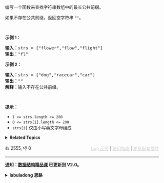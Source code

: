 <p>编写一个函数来查找字符串数组中的最长公共前缀。</p>

<p>如果不存在公共前缀，返回空字符串&nbsp;<code>""</code>。</p>

<p>&nbsp;</p>

<p><strong>示例 1：</strong></p>

<pre>
<strong>输入：</strong>strs = ["flower","flow","flight"]
<strong>输出：</strong>"fl"
</pre>

<p><strong>示例 2：</strong></p>

<pre>
<strong>输入：</strong>strs = ["dog","racecar","car"]
<strong>输出：</strong>""
<strong>解释：</strong>输入不存在公共前缀。</pre>

<p>&nbsp;</p>

<p><strong>提示：</strong></p>

<ul> 
 <li><code>1 &lt;= strs.length &lt;= 200</code></li> 
 <li><code>0 &lt;= strs[i].length &lt;= 200</code></li> 
 <li><code>strs[i]</code> 仅由小写英文字母组成</li> 
</ul>

<details><summary><strong>Related Topics</strong></summary>字符串</details><br>

<div>👍 2555, 👎 0<span style='float: right;'><span style='color: gray;'><a href='https://github.com/labuladong/fucking-algorithm/discussions/939' target='_blank' style='color: lightgray;text-decoration: underline;'>bug 反馈</a> | <a href='https://mp.weixin.qq.com/s/NF8mmVyXVfC1ehdMOsO7Cw' target='_blank' style='color: lightgray;text-decoration: underline;'>使用指南</a> | <a href='https://labuladong.github.io/algo/images/others/%E5%85%A8%E5%AE%B6%E6%A1%B6.jpg' target='_blank' style='color: lightgray;text-decoration: underline;'>更多配套插件</a></span></span></div>

<div id="labuladong"><hr>

**通知：[数据结构精品课](https://aep.h5.xeknow.com/s/1XJHEO) 已更新到 V2.0。**

<details><summary><strong>labuladong 思路</strong></summary>

## 基本思路

这个题没什么难度，你把字符串列表看成一个二维数组，然后用一个嵌套 for 循环计算这个二维数组前面有多少列的元素完全相同即可。

如果硬要上点难度的话，你可以考虑用我在 [前缀树算法模板及原理](https://labuladong.github.io/article/fname.html?fname=trie) 中讲过的前缀树结构，把这些字符串转化成前缀树来计算一下公共前缀。

**标签：字符串，[数组](https://mp.weixin.qq.com/mp/appmsgalbum?__biz=MzAxODQxMDM0Mw==&action=getalbum&album_id=2120601117519675393)**

## 解法代码

```java
class Solution {
    public String longestCommonPrefix(String[] strs) {
        int m = strs.length;
        // 以第一行的列数为基准
        int n = strs[0].length();
        for (int col = 0; col < n; col++) {
            for (int row = 1; row < m; row++) {
                String thisStr = strs[row], prevStr = strs[row - 1];
                // 判断每个字符串的 col 索引是否都相同
                if (col >= thisStr.length() || col >= prevStr.length() ||
                        thisStr.charAt(col) != prevStr.charAt(col)) {
                    // 发现不匹配的字符，只有 strs[row][0..col-1] 是公共前缀
                    return strs[row].substring(0, col);
                }
            }
        }
        return strs[0];
    }
}
```

</details>
</div>



